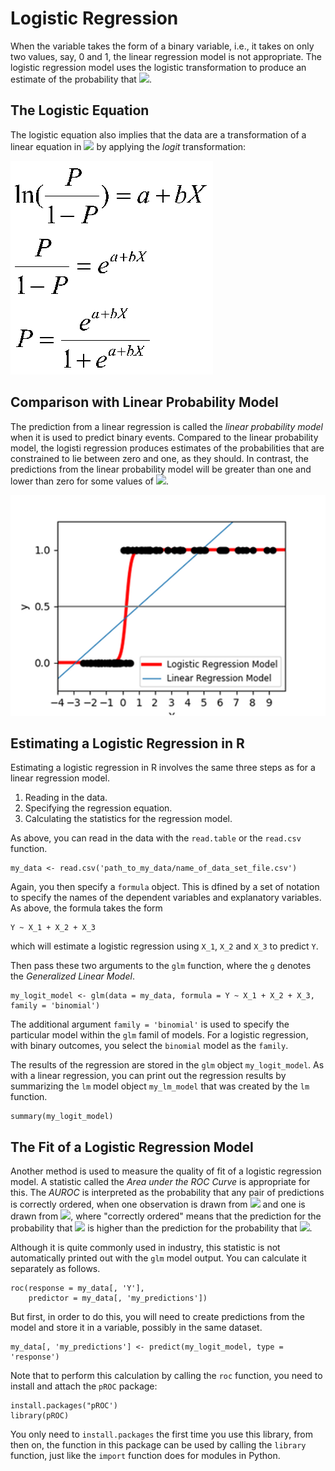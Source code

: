 
# Logistic Regression

When the variable takes the form of a binary variable, i.e., it takes on only two values, say, 0 and 1, the linear regression model is not appropriate. 
The logistic regression model uses the logistic transformation to produce an estimate of the probability that 
<img src="https://render.githubusercontent.com/render/math?math=Y_i = 1">.

## The Logistic Equation

The logistic equation also implies that the data are a transformation of a linear equation in
<img src="https://render.githubusercontent.com/render/math?math=X_i">
by applying the *logit* transformation:

<img src="Images/Logistic_Regression_Equation.gif">

## Comparison with Linear Probability Model


The prediction from a linear regression is called the *linear probability model* when it is used to predict binary events. 
Compared to the linear probability model, the logisti regression produces estimates of the probabilities that are constrained to lie between zero and one, as they should. 
In contrast, the predictions from the linear probability model will be greater than one and lower than zero for some values of 
<img src="https://render.githubusercontent.com/render/math?math=X_i">.

<img src="Images/Logistic_vs_OLS_Regression.png">



## Estimating a Logistic Regression in R

Estimating a logistic regression in R involves the same three steps as
for a linear regression model.
1. Reading in the data.
1. Specifying the regression equation.
1. Calculating the statistics for the regression model.

As above, you can read in the data with the ```read.table``` or the ```read.csv``` function. 

```
my_data <- read.csv('path_to_my_data/name_of_data_set_file.csv')
```

Again, you then specify a ```formula``` object. 
This is dfined by a set of notation to specify the names of the dependent variables and explanatory variables. 
As above, the formula takes the form 
```
Y ~ X_1 + X_2 + X_3
```
which will estimate a logistic regression using ```X_1```, ```X_2``` and ```X_3```
to predict ```Y```. 


Then pass these two arguments to the ```glm``` function, where the 
```g``` denotes the *Generalized Linear Model*. 
```
my_logit_model <- glm(data = my_data, formula = Y ~ X_1 + X_2 + X_3, family = 'binomial')
```

The additional argument ```family = 'binomial'``` is used to specify the particular model within the ```glm``` famil of models. 
For a logistic regression, with binary outcomes, you select the ```binomial``` model as the ```family```.

The results of the regression are stored in the ```glm``` object ```my_logit_model```. 
As with a linear regression, you can print out the regression results by summarizing the ```lm``` model object ```my_lm_model``` that was created by the ```lm``` function.


```
summary(my_logit_model)
```


## The Fit of a Logistic Regression Model

Another method is used to measure the quality of fit of a logistic regression model. 
A statistic called the *Area under the ROC Curve* is appropriate for this. 
The *AUROC* is interpreted as the probability that any pair of predictions is correctly ordered, when one observation is drawn from 
<img src="https://render.githubusercontent.com/render/math?math=Y_i = 0">
and one is drawn from
<img src="https://render.githubusercontent.com/render/math?math=Y_i = 1">, 
where "correctly ordered" means that the prediction for the probability that
<img src="https://render.githubusercontent.com/render/math?math=Y_i = 1">
is higher than the prediction for the probability that
<img src="https://render.githubusercontent.com/render/math?math=Y_i = 0">.

Although it is quite commonly used in industry, 
this statistic is not automatically printed out with the ```glm``` model output. 
You can calculate it separately as follows. 

```
roc(response = my_data[, 'Y'], 
    predictor = my_data[, 'my_predictions'])
```

But first, in order to do this, you will need to create predictions from the model and store it in a variable, possibly in the same dataset. 
```
my_data[, 'my_predictions'] <- predict(my_logit_model, type = 'response')
```


Note that to perform this calculation by calling the ```roc``` function, you need to install and attach the ```pROC``` package:

```
install.packages("pROC')
library(pROC)
```

You only need to ```install.packages``` the first time you use this library, 
from then on, the function in this package can be used by calling the ```library``` function, just like the ```import``` function does for modules in Python. 
